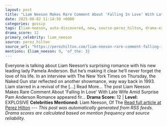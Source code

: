 ```yaml
---
layout: post
title: "Liam Neeson Makes Rare Comment About 'Falling In Love' With Late Wife Amid Surprise Pam Anderson Romance"
date: 2025-08-02 11:14:50 +0000
categories: gossip
tags: [liam-neeson, auto-discovered, new, source-perez_hilton, drama-explosive]
drama_score: 12
primary_celebrity: liam_neeson
source: perez_hilton
source_url: "https://perezhilton.com/liam-neeson-rare-comment-falling-in-love-late-wife-natasha-richardson-amid-pamela-anderson-romance/"
mentions: {liam_neeson: 9, 'of_the: 3}
---
```


Everyone is talking about Liam Neeson‘s surprising romance with his new leading lady Pamela Anderson. But he’s making it clear he’ll never forget the love of his life. In an interview with The New York Times on Thursday, the Naked Gun star reflected on another showmance, way way back in 1993. Liam starred in a revival of the [...] Read More... The post Liam Neeson Makes Rare Comment About 'Falling In Love' With Late Wife Amid Surprise Pam Anderson Romance appeared fir... **Drama Score:** 12 | **Level:** EXPLOSIVE **Celebrities Mentioned:** Liam Neeson, Of The [Read full article at Perez Hilton](https://perezhilton.com/liam-neeson-rare-comment-falling-in-love-late-wife-natasha-richardson-amid-pamela-anderson-romance/) --- *This post was automatically generated from RSS feeds. Drama scores are calculated based on mention frequency and source reliability.*